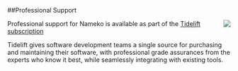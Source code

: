 ##Professional Support

[<img align="right" style="max-width: 120px; margin: 0px 0px 20px 20px" src="https://cdn2.hubspot.net/hubfs/4008838/website/logos/logos_for_download/Tidelift_primary-shorthand-logo.png">](https://tidelift.com/subscription/pkg/pypi-nameko?utm_source=pypi-nameko&utm_medium=referral&utm_campaign=website)

Professional support for Nameko is available as part of the [Tidelift subscription](https://tidelift.com/subscription/pkg/pypi-nameko?utm_source=pypi-nameko&utm_medium=referral&utm_campaign=website)

Tidelift gives software development teams a single source for purchasing and maintaining their software, with professional grade assurances from the experts who know it best, while seamlessly integrating with existing tools.
